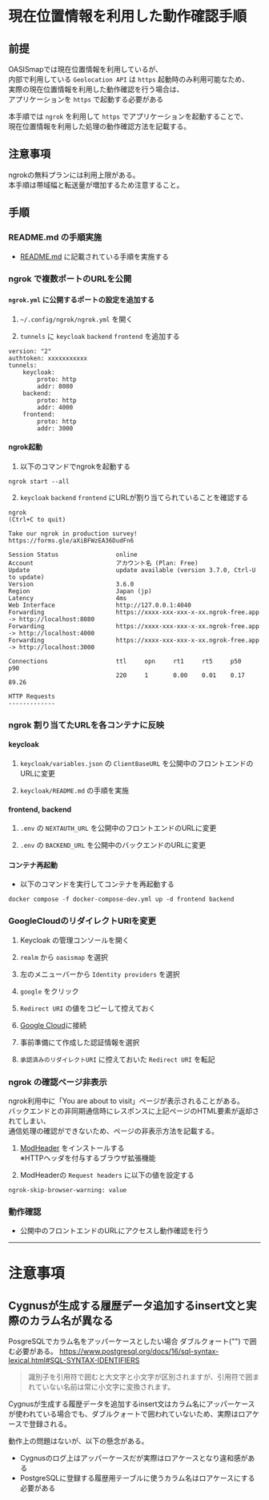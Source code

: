 # 現在位置情報を利用した動作確認手順

## 前提

OASISmapでは現在位置情報を利用しているが、  
内部で利用している `Geolocation API` は `https` 起動時のみ利用可能なため、  
実際の現在位置情報を利用した動作確認を行う場合は、  
アプリケーションを `https` で起動する必要がある  

本手順では `ngrok` を利用して `https` でアプリケーションを起動することで、  
現在位置情報を利用した処理の動作確認方法を記載する。

## 注意事項

ngrokの無料プランには利用上限がある。  
本手順は帯域幅と転送量が増加するため注意すること。

## 手順

### README.md の手順実施

- [README.md](../README.md) に記載されている手順を実施する  

### ngrok で複数ポートのURLを公開

#### `ngrok.yml` に公開するポートの設定を追加する

1. `~/.config/ngrok/ngrok.yml` を開く

2. `tunnels` に `keycloak` `backend` `frontend` を追加する
```
version: "2"
authtoken: xxxxxxxxxxx
tunnels:
    keycloak:
        proto: http
        addr: 8080
    backend:
        proto: http
        addr: 4000
    frontend:
        proto: http
        addr: 3000
```

#### ngrok起動

1. 以下のコマンドでngrokを起動する

```
ngrok start --all
```

2. `keycloak` `backend` `frontend` にURLが割り当てられていることを確認する

```
ngrok                                                                                         (Ctrl+C to quit)
                                                                                                              
Take our ngrok in production survey! https://forms.gle/aXiBFWzEA36DudFn6                                      
                                                                                                              
Session Status                online                                                                          
Account                       アカウント名 (Plan: Free)                                                       
Update                        update available (version 3.7.0, Ctrl-U to update)                              
Version                       3.6.0                                                                           
Region                        Japan (jp)                                                                      
Latency                       4ms                                                                             
Web Interface                 http://127.0.0.1:4040                                                           
Forwarding                    https://xxxx-xxx-xxx-x-xx.ngrok-free.app -> http://localhost:8080               
Forwarding                    https://xxxx-xxx-xxx-x-xx.ngrok-free.app -> http://localhost:4000               
Forwarding                    https://xxxx-xxx-xxx-x-xx.ngrok-free.app -> http://localhost:3000               
                                                                                                              
Connections                   ttl     opn     rt1     rt5     p50     p90                                     
                              220     1       0.00    0.01    0.17    89.26                                   
                                                                                                              
HTTP Requests                                                                                                 
-------------    
```

### ngrok 割り当てたURLを各コンテナに反映

#### keycloak

1. `keycloak/variables.json` の `ClientBaseURL` を公開中のフロントエンドのURLに変更

2. `keycloak/README.md` の手順を実施

#### frontend, backend

1. `.env` の `NEXTAUTH_URL` を公開中のフロントエンドのURLに変更

2. `.env` の `BACKEND_URL` を公開中のバックエンドのURLに変更

#### コンテナ再起動

- 以下のコマンドを実行してコンテナを再起動する

```
docker compose -f docker-compose-dev.yml up -d frontend backend
```

### GoogleCloudのリダイレクトURIを変更

1. Keycloak の管理コンソールを開く

2. `realm` から `oasismap` を選択

3. 左のメニューバーから `Identity providers` を選択

4. `google` をクリック

5. `Redirect URI` の値をコピーして控えておく

6. [Google Cloud](https://console.cloud.google.com/apis/credentials)に接続

7. 事前準備にて作成した認証情報を選択

8. `承認済みのリダイレクトURI` に控えておいた `Redirect URI` を転記

### ngrok の確認ページ非表示

ngrok利用中に「You are about to visit」ページが表示されることがある。  
バックエンドとの非同期通信時にレスポンスに上記ページのHTML要素が返却されてしまい、  
通信処理の確認ができないため、ページの非表示方法を記載する。

1. [ModHeader](https://modheader.com/) をインストールする  
    ※HTTPヘッダを付与するブラウザ拡張機能

2. ModHeaderの `Request headers` に以下の値を設定する

```
ngrok-skip-browser-warning: value
```

### 動作確認

- 公開中のフロントエンドのURLにアクセスし動作確認を行う

---

# 注意事項

## Cygnusが生成する履歴データ追加するinsert文と実際のカラム名が異なる
PosgreSQLでカラム名をアッパーケースとしたい場合 ダブルクォート("") で囲む必要がある。
https://www.postgresql.org/docs/16/sql-syntax-lexical.html#SQL-SYNTAX-IDENTIFIERS

> 識別子を引用符で囲むと大文字と小文字が区別されますが、引用符で囲まれていない名前は常に小文字に変換されます。

Cygnusが生成する履歴データを追加するinsert文はカラム名にアッパーケースが使われている場合でも、ダブルクォートで囲われていないため、実際はロアケースで登録される。

動作上の問題はないが、以下の懸念がある。

- Cygnusのログ上はアッパーケースだが実際はロアケースとなり違和感がある
- PostgreSQLに登録する履歴用テーブルに使うカラム名はロアケースにする必要がある
